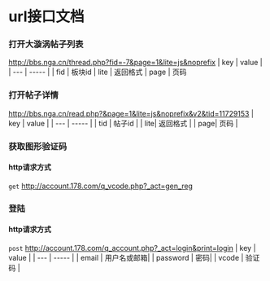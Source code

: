 # url接口文档
### 打开大漩涡帖子列表 
http://bbs.nga.cn/thread.php?fid=-7&page=1&lite=js&noprefix
| key | value |
| --- | ----- |
| fid | 板块id
| lite | 返回格式
| page | 页码

### 打开帖子详情
http://bbs.nga.cn/read.php?&page=1&lite=js&noprefix&v2&tid=11729153
| key | value |
| --- | ----- |
| tid | 帖子id |
| lite| 返回格式 |
| page| 页码 |

### 获取图形验证码
#### http请求方式
`get`
http://account.178.com/q_vcode.php?_act=gen_reg

### 登陆
#### http请求方式
`post`
http://account.178.com/q_account.php?_act=login&print=login
| key | value |
| --- | ----- |
| email	| 用户名或邮箱|
| password | 密码|
| vcode | 验证码 |
